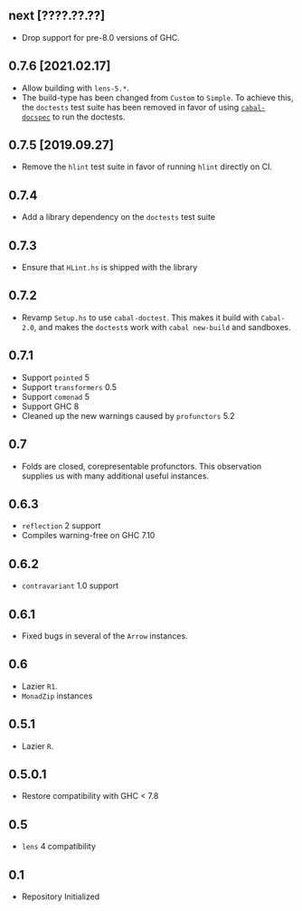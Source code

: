 next [????.??.??]
-----------------
* Drop support for pre-8.0 versions of GHC.

0.7.6 [2021.02.17]
------------------
* Allow building with `lens-5.*`.
* The build-type has been changed from `Custom` to `Simple`.
  To achieve this, the `doctests` test suite has been removed in favor of using
  [`cabal-docspec`](https://github.com/phadej/cabal-extras/tree/master/cabal-docspec)
  to run the doctests.

0.7.5 [2019.09.27]
------------------
* Remove the `hlint` test suite in favor of running `hlint` directly on CI.

0.7.4
-----
* Add a library dependency on the `doctests` test suite

0.7.3
-----
* Ensure that `HLint.hs` is shipped with the library

0.7.2
-----
* Revamp `Setup.hs` to use `cabal-doctest`. This makes it build
  with `Cabal-2.0`, and makes the `doctest`s work with `cabal new-build` and
  sandboxes.

0.7.1
-----
* Support `pointed` 5
* Support `transformers` 0.5
* Support `comonad` 5
* Support GHC 8
* Cleaned up the new warnings caused by `profunctors` 5.2

0.7
-----
* Folds are closed, corepresentable profunctors. This observation supplies us with many additional useful instances.

0.6.3
-------
* `reflection` 2 support
* Compiles warning-free on GHC 7.10

0.6.2
-----
* `contravariant` 1.0 support

0.6.1
-----
* Fixed bugs in several of the `Arrow` instances.

0.6
---
* Lazier `R1`.
* `MonadZip` instances

0.5.1
-----
* Lazier `R`.

0.5.0.1
-------
* Restore compatibility with GHC < 7.8

0.5
---
* `lens` 4 compatibility

0.1
---
* Repository Initialized
